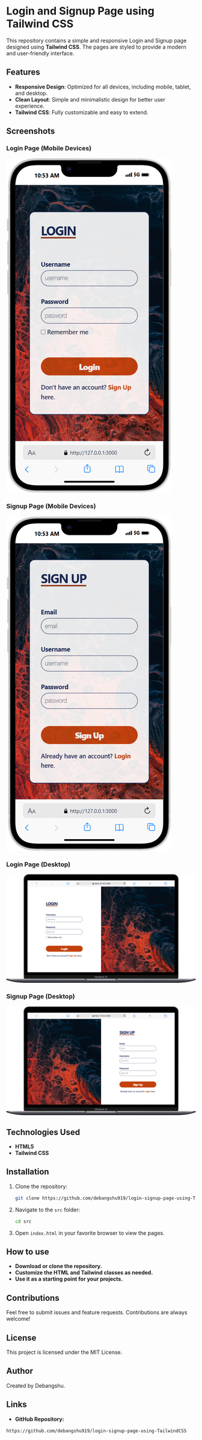 # Login and Signup Page using Tailwind CSS  

This repository contains a simple and responsive Login and Signup page designed using **Tailwind CSS**. The pages are styled to provide a modern and user-friendly interface.  

## Features  
- **Responsive Design**: Optimized for all devices, including mobile, tablet, and desktop.  
- **Clean Layout**: Simple and minimalistic design for better user experience.  
- **Tailwind CSS**: Fully customizable and easy to extend.  

## Screenshots  

### Login Page  (Mobile Devices)
![Login Page Screenshot Mobile Devices](./misc/images/iPhone-14-Plus-login.png)

### Signup Page  (Mobile Devices) 
![Signup Page Screenshot Mobile Devices](./misc/images/iPhone-14-Plus-signup.png)  
 
### Login Page  (Desktop)
![Login Page Screenshot](./misc/images/Macbook-Air-login.png)

### Signup Page  (Desktop) 
![Signup Page Screenshot](./misc/images/Macbook-Air-signup.png)


## Technologies Used  
- **HTML5**  
- **Tailwind CSS**  

## Installation  
1. Clone the repository:  
   ```bash  
   git clone https://github.com/debangshu919/login-signup-page-using-TailwindCSS.git
   ```

2. Navigate to the `src` folder:
   ```bash
   cd src
   ```

3. Open `index.html` in your favorite browser to view the pages.

## How to use
- **Download or clone the repository.**
- **Customize the HTML and Tailwind classes as needed.**
- **Use it as a starting point for your projects.**

## Contributions
Feel free to submit issues and feature requests. Contributions are always welcome!

## License
This project is licensed under the MIT License.

## Author
Created by Debangshu.

## Links
- **GitHub Repository:**
```bash
https://github.com/debangshu919/login-signup-page-using-TailwindCSS
```
